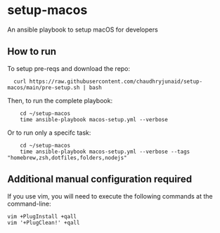 # setup-macos
An ansible playbook to setup macOS for developers

## How to run
To setup pre-reqs and download the repo:
```
  curl https://raw.githubusercontent.com/chaudhryjunaid/setup-macos/main/pre-setup.sh | bash
```

Then, to run the complete playbook:
```
    cd ~/setup-macos
    time ansible-playbook macos-setup.yml --verbose
```

Or to run only a specifc task:
```
    cd ~/setup-macos
    time ansible-playbook macos-setup.yml --verbose --tags "homebrew,zsh,dotfiles,folders,nodejs"
```
## Additional manual configuration required
If you use vim, you will need to execute the following commands at the command-line:
```
vim +PlugInstall +qall
vim '+PlugClean!' +qall
```

